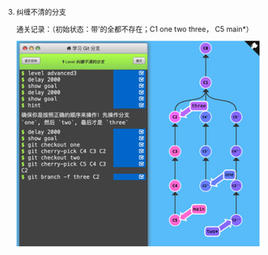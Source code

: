 3. 纠缠不清的分支

   通关记录：（初始状态：带'的全都不存在；C1 one two three， C5 main*）

   

   ![](img/advanced-topics-tangling-branch.png)